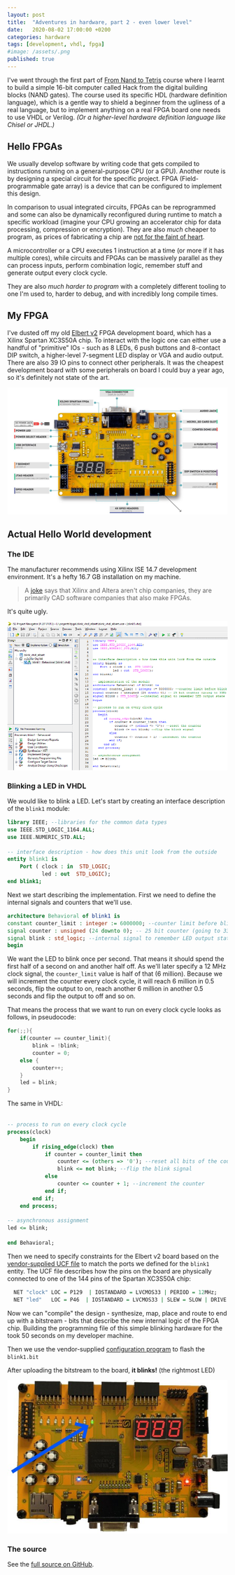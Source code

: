 ```yaml
---
layout: post
title:  "Adventures in hardware, part 2 - even lower level"
date:   2020-08-02 17:00:00 +0200
categories: hardware
tags: [development, vhdl, fpga]
#image: /assets/.png
published: true
---
```


I've went through the first part of [From Nand to Tetris](https://www.coursera.org/learn/build-a-computer) course where I learnt to build a simple 16-bit computer called Hack from the digital building blocks (NAND gates). The course used its specific HDL (hardware definition language), which is a gentle way to shield a beginner from the ugliness of a real language, but to implement anything on a real FPGA board one needs to use VHDL or Verilog. _(Or a higher-level hardware definition language like Chisel or JHDL.)_

## Hello FPGAs

We usually develop software by writing code that gets compiled to instructions running on a general-purpose CPU (or a GPU). Another route is by designing a special circuit for the specific project. FPGA (Field-programmable gate array) is a device that can be configured to implement this design. 

In comparison to usual integrated circuits, FPGAs can be reprogrammed and some can also be dynamically reconfigured during runtime to match a specific workload (imagine your CPU growing an accelerator chip for data processing, compression or encryption). They are also *much* cheaper to program, as prices of fabricating a chip are [not for the faint of heart](https://electronics.stackexchange.com/questions/7042/how-much-does-it-cost-to-have-a-custom-asic-made).

A microcontroller or a CPU executes 1 instruction at a time (or more if it has multiple cores), while circuits and FPGAs can be massively parallel as they can process inputs, perform combination logic, remember stuff and generate output every clock cycle.

They are also *much harder to program* with a completely different tooling to one I'm used to, harder to debug, and with incredibly long compile times.

## My FPGA

I've dusted off my old [Elbert v2](https://numato.com/product/elbert-v2-spartan-3a-fpga-development-board) FPGA development board, which has a Xilinx Spartan XC3S50A chip. To interact with the logic one can either use a handful of "primitive" IOs - such as 8 LEDs, 6 push buttons and 8-contact DIP switch, a higher-level 7-segment LED display or VGA and audio output. There are also 39 IO pins to connect other peripherals. It was the cheapest development board with some peripherals on board I could buy a year ago, so it's definitely not state of the art.

![elbert](/assets/hardware-adventures-2-fpga-elbert-v2-connections.jpg)

## Actual Hello World development

### The IDE

The manufacturer recommends using Xilinx ISE 14.7 development environment. It's a hefty 16.7 GB installation on my machine. 

> A [joke](https://www.reddit.com/r/FPGA/comments/66tqf9/why_is_getting_into_fpgas_such_a_crappy_experience/dgl92sp/) says that Xilinx and Altera aren't chip companies, they are primarily CAD software companies that also make FPGAs.

It's quite ugly.

![xilinx ise](/assets/hardware-adventures-2-xilinx-ise.png)

### Blinking a LED in VHDL

We would like to blink a LED. Let's start by creating an interface description of the `blink1` module:

```vhdl
library IEEE; --libraries for the common data types
use IEEE.STD_LOGIC_1164.ALL;
use IEEE.NUMERIC_STD.ALL;

-- interface description - how does this unit look from the outside
entity blink1 is
    Port ( clock : in  STD_LOGIC;
           led : out  STD_LOGIC);
end blink1;
```

Next we start describing the implementation. First we need to define the internal signals and counters that we'll use.

```vhdl
architecture Behavioral of blink1 is
constant counter_limit : integer := 6000000; --counter limit before blink
signal counter : unsigned (24 downto 0); -- 25 bit counter (going to 33M)
signal blink : std_logic; --internal signal to remember LED output state
begin
```

We want the LED to blink once per second. That means it should spend the first half of a second on and another half off. As we'll later specify a 12 MHz clock signal, the `counter_limit` value is half of that (6 million). Because we will increment the counter every clock cycle, it will reach 6 million in 0.5 seconds, flip the output to on, reach another 6 million in another 0.5 seconds and flip the output to off and so on.

That means the process that we want to run on every clock cycle looks as follows, in pseudocode:

```c
for(;;){
    if(counter == counter_limit){
        blink = !blink;
        counter = 0;
    else {
        counter++;
    }
    led = blink;
}
```

The same in VHDL:

```vhdl

-- process to run on every clock cycle
process(clock)
	begin
		if rising_edge(clock) then
			if counter = counter_limit then
				counter <= (others => '0'); --reset all bits of the counter to 0
				blink <= not blink; --flip the blink signal
			else
				counter <= counter + 1; --increment the counter
			end if;
		end if;
	end process;
		
-- asynchronous assignment
led <= blink;

end Behavioral;
```

Then we need to specify constraints for the Elbert v2 board based on the [vendor-supplied UCF file](https://productdata.numato.com/assets/downloads/fpga/elbertv2/elbertv2.ucf) to match the ports we defined for the `blink1` entity. The UCF file describes how the pins on the board are physically connected to one of the 144 pins of the Spartan XC3S50A chip:

``` vhdl
  NET "clock" LOC = P129  | IOSTANDARD = LVCMOS33 | PERIOD = 12MHz;
  NET "led"   LOC = P46  | IOSTANDARD = LVCMOS33 | SLEW = SLOW | DRIVE = 12;
```

Now we can "compile" the design - synthesize, map, place and route to end up with a bitstream - bits that describe the new internal logic of the FPGA chip. Building the programming file of this simple blinking hardware for the took 50 seconds on my developer machine. 

Then we use the vendor-supplied [configuration program](https://productdata.numato.com/assets/downloads/fpga/elbertv2/ElbertV2Config.exe) to flash the `blink1.bit`

After uploading the bitstream to the board, **it blinks!** (the rightmost LED)

![elbert blinks](/assets/hardware-adventures-2-elbert-blink.jpg)



### The source

See the [full source on GitHub](https://github.com/jborza/fpga-hello-blink).